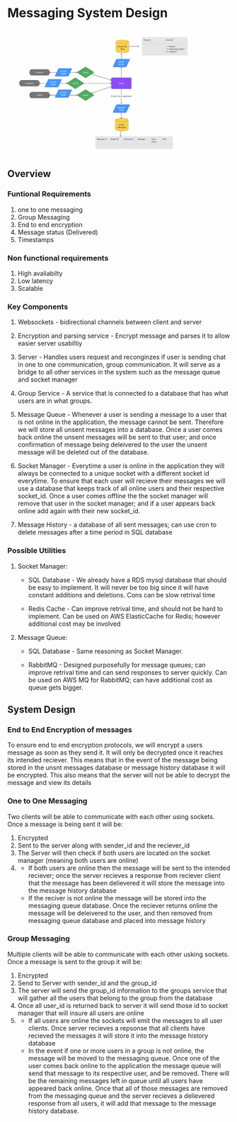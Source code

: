 # Messaging System Design 

![Alt text](../Images/MessageSystem.png) 

## Overview

### Funtional Requirements 
1. one to one messaging 
2. Group Messaging 
3. End to end encryption 
4. Message status (Delivered)
5. Timestamps 


### Non functional requirements 

1. High avaliabilty 
2. Low latency 
3. Scalable 

### Key Components 

1. Websockets - bidirectional channels between client and server 

2. Encryption and parsing service - Encrypt message and parses it to allow easier server usabiltiy 

3. Server - Handles users request and reconginzes if user is sending chat in one to one communication, group communication. It will serve as a bridge to all other services in the system such as the message queue and socket manager

4. Group Service - A service that is connected to a database that has what users are in what groups. 

5. Message Queue - Whenever a user is sending a message to a user that is not online in the application, the message cannot be sent. Therefore we will store all unsent messages into a database. Once a user comes back online the unsent messages will be sent to that user; and once confirmation of message being deleivered to the user the unsent message will be deleted out of the database. 

6. Socket Manager - Everytime a user is online in the application they will always be connected to a unique socket with a different socket id everytime. To ensure that each user will recieve their messages we will use a database that keeps track of all online users and their respective socket_id. Once a user comes offline the the socket manager will remove that user in the socket manager; and if a user appears back online add again with their new socket_id. 

7. Message History - a database of all sent messages; can use cron to delete messages after a time period in SQL database

### Possible Utilities 

1. Socket Manager: 
    * SQL Database - We already have a RDS mysql database that should be easy to implement. It will never be too big since it will have constant additions and deletions. Cons can be slow retrival time 

    * Redis Cache - Can improve retrival time, and should not be hard to implement. Can be used on AWS ElasticCache for Redis; however additional cost may be involved 

2. Message Queue:
    * SQL Database - Same reasoning as Socket Manager. 

    * RabbitMQ - Designed purposefully for message queues; can improve retrival time and can send responses to server quickly. Can be used on AWS MQ for RabbitMQ; can have additional cost as queue gets bigger. 


## System Design 


### End to End Encryption of messages 

To ensure end to end encryption protocols, we will encrypt a users message as soon as they send it. It will only be decrypted once it reaches its intended reciever. This means that in the event of the message being stored in the unsnt messages database or message history database it will be encrypted. This also means that the server will not be able to decrypt the message and view its details


### One to One Messaging

Two clients will be able to communicate with each other using sockets. Once a message is being sent it will be:
1. Encrypted
2. Sent to the server along with sender_id and the reciever_id
3. The Server will then check if both users are located on the socket manager (meaning both users are online)
4.  * If both users are online then the message will be sent to the intended reciever; once the server recieves a response from reciever client that the message has been delievered it will store the message into the message history database 
    * If the reciver is not online the message will be stored into the messaging queue database. Once the reciever returns online the message will be deleivered to the user, and then removed from messaging queue database and placed into message history




### Group Messaging 

Multiple clients will be able to communicate with each other usking sockets. Once a message is sent to the group it will be:

1. Encrypted 
2. Send to Server with sender_id and the group_id 
3. The server will send the group_id information to the groups service that will gather all the users that belong to the group from the database
4. Once all user_id is returned back to server it will send those id to socket manager that will insure all users are online 
5.  * If all users are online the sockets will emit the messages to all user clients. Once server recieves a repsonse that all clients have recieved the messages it will store it into the message history database
    * In the event if one or more users in a group is not online, the message will be moved to the messaging queue. Once one of the user comes back online to the application the message queue will send that message to its respective user, and be removed. There will be the remaining messages left in queue until all users have appeared back online. Once that all of those messages are removed from the messaging queue and the server recieves a delievered response from all users, it will add that message to the message history database.







